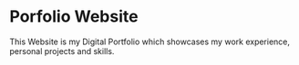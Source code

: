 # Porfolio Website

This Website is my Digital Portfolio which showcases my work experience, personal projects and skills.
